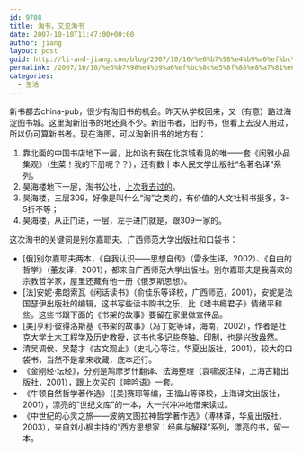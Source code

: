 ```yaml
---
id: 9708
title: 淘书，又见淘书
date: 2007-10-10T11:47:00+00:00
author: jiang
layout: post
guid: http://li-and-jiang.com/blog/2007/10/10/%e6%b7%98%e4%b9%a6%ef%bc%8c%e5%8f%88%e8%a7%81%e6%b7%98%e4%b9%a6/
permalink: /2007/10/10/%e6%b7%98%e4%b9%a6%ef%bc%8c%e5%8f%88%e8%a7%81%e6%b7%98%e4%b9%a6/
categories:
  - 生活
---
```

新书都去china-pub，很少有淘旧书的机会。昨天从学校回来，又（有意）路过海淀图书城。这里淘新旧书的地还真不少。新旧书者，旧的书，但看上去没人用过，所以仍可算新书者。现在海图，可以淘新旧书的地方有： 

  1. 靠北面的中国书店地下一层，比如说有我在北京城看见的唯一一套《闲雅小品集观》（生菜！我的下册呢？？），还有数十本人民文学出版社“名著名译”系列。 
  2. 昊海楼地下一层，淘书公社，<a href="http://panshanghu.spaces.live.com/blog/cns!48FF0CB3CA580A89!1432.entry" target="_blank">上次我去过的</a>。 
  3. 昊海楼，三层309，好像是叫什么“淘”之类的，有价值的人文社科书挺多，3-5折不等； 
  4. 昊海楼，从正门进，一层，左手进门就是，跟309一家的。

这次淘书的关键词是别尔嘉耶夫、广西师范大学出版社和口袋书： 

  * [俄]别尔嘉耶夫两本，《自我认识——思想自传》（雷永生译，2002）、《自由的哲学》（董友译，2001），都来自广西师范大学出版社。别尔嘉耶夫是我喜欢的宗教哲学家，屋里还藏有他一册《俄罗斯思想》。 
  * [法]安妮·弗朗索瓦《闲话读书》（俞佳乐等译校，广西师范，2001），安妮是法国瑟伊出版社的编辑，这书写些读书购书之乐，比《嗜书瘾君子》情绪平和些。这些书跟下面的《书架的故事》要留在家里做宣传品。 
  * [美]亨利·彼得洛斯基《书架的故事》（冯丁妮等译，海南，2002），作者是杜克大学土木工程学及历史教授，这书也多记些卷轴、印制，也是兴致盎然。 
  * 清吴调侯、吴楚才《古文观止》（史礼心等注，华夏出版社，2001），较大的口袋书，当然不是拿来收藏，底本还行。 
  * 《金刚经·坛经》，分别是鸠摩罗什翻译、法海整理（袁啸波注释，上海古籍出版社，2001），跟上次买的《呻吟语》一套。  
  * 《牛顿自然哲学著作选》（[美]赛耶等编，王福山等译校，上海译文出版社，2001），漂亮的“世纪文库”的一本，大一兴冲冲地借来读过。 
  * 《中世纪的心灵之旅——波纳文图拉神哲学著作选》（溥林译，华夏出版社，2003），来自刘小枫主持的“西方思想家：经典与解释”系列，漂亮的书，留一本。